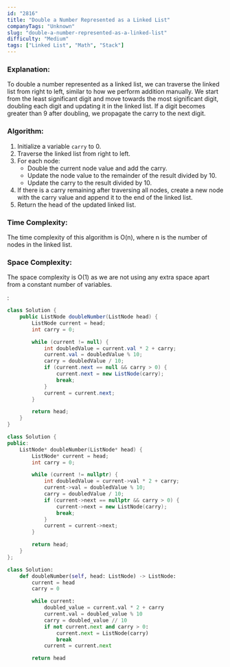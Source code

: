 ```yaml
---
id: "2816"
title: "Double a Number Represented as a Linked List"
companyTags: "Unknown"
slug: "double-a-number-represented-as-a-linked-list"
difficulty: "Medium"
tags: ["Linked List", "Math", "Stack"]
---
```


### Explanation:
To double a number represented as a linked list, we can traverse the linked list from right to left, similar to how we perform addition manually. We start from the least significant digit and move towards the most significant digit, doubling each digit and updating it in the linked list. If a digit becomes greater than 9 after doubling, we propagate the carry to the next digit.

### Algorithm:
1. Initialize a variable `carry` to 0.
2. Traverse the linked list from right to left.
3. For each node:
   - Double the current node value and add the carry.
   - Update the node value to the remainder of the result divided by 10.
   - Update the carry to the result divided by 10.
4. If there is a carry remaining after traversing all nodes, create a new node with the carry value and append it to the end of the linked list.
5. Return the head of the updated linked list.

### Time Complexity:
The time complexity of this algorithm is O(n), where n is the number of nodes in the linked list.

### Space Complexity:
The space complexity is O(1) as we are not using any extra space apart from a constant number of variables.

:

```java
class Solution {
    public ListNode doubleNumber(ListNode head) {
        ListNode current = head;
        int carry = 0;

        while (current != null) {
            int doubledValue = current.val * 2 + carry;
            current.val = doubledValue % 10;
            carry = doubledValue / 10;
            if (current.next == null && carry > 0) {
                current.next = new ListNode(carry);
                break;
            }
            current = current.next;
        }

        return head;
    }
}
```

```cpp
class Solution {
public:
    ListNode* doubleNumber(ListNode* head) {
        ListNode* current = head;
        int carry = 0;

        while (current != nullptr) {
            int doubledValue = current->val * 2 + carry;
            current->val = doubledValue % 10;
            carry = doubledValue / 10;
            if (current->next == nullptr && carry > 0) {
                current->next = new ListNode(carry);
                break;
            }
            current = current->next;
        }

        return head;
    }
};
```

```python
class Solution:
    def doubleNumber(self, head: ListNode) -> ListNode:
        current = head
        carry = 0

        while current:
            doubled_value = current.val * 2 + carry
            current.val = doubled_value % 10
            carry = doubled_value // 10
            if not current.next and carry > 0:
                current.next = ListNode(carry)
                break
            current = current.next

        return head
```